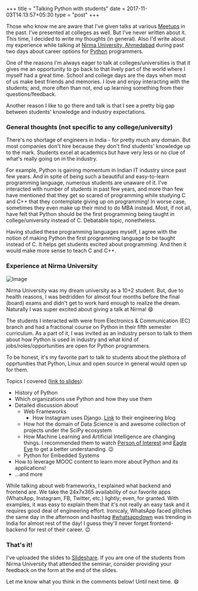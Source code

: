 +++
title = "Talking Python with students"
date = 2017-11-03T14:13:57+05:30
type = "post"
+++

Those who know me are aware that I've given talks at various
[Meetups](https://www.slideshare.net/shahdharmit) in the past. I've presented
at colleges as well. But I've never written about it. This time, I decided to
write my thoughts (in general). Also I'd write about my experience while talking at
[Nirma University, Ahmedabad](www.nirmauni.ac.in) during past two days about
career options for [Python](https://www.python.org/) programmers.

One of the reasons I'm always eager to talk at colleges/universities is that it
gives me an opportunity to go back to that lively part of the world where I
myself had a great time. School and college days are the days when most of us
make best friends and memories. I love and enjoy interacting with the students;
and, more often than not, end up learning something from their
questions/feedback.

Another reason I like to go there and talk is that I see a pretty big gap
between students' knowledge and industry expectations. 

### General thoughts (not specific to any college/university)

There's no shortage of engineers in India - for pretty much any domain. But
most companies don't hire because they don't find students' knowledge up to the
mark. Students excel at academics but have very less or no clue of what's
really going on in the industry.

For example, Python is gaining momentum in Indian IT industry since past few
years. And in spite of being such a beautiful and easy-to-learn programming
language, numerous students are unaware of it. I've interacted with number of
students in past few years, and more than few have mentioned that they get so
scared of programming while studying C and C++ that they contemplate giving
up on programming! In worse case, sometimes they even make up their mind to do
MBA instead. Most, if not all, have felt that Python should be the first
programming being taught in college/university instead of C. Debatable topic,
nonetheless.

Having studied these programming languages myself, I agree with the notion of
making Python the first programming language to be taught instead of C. It
helps get students excited about programming. And then it would make more sense
to teach C and C++.

### Experience at Nirma University

![Image](nirma-2017-11-03.jpg)

Nirma University was my dream university as a 10+2 student. But, due to health
reasons, I was bedridden for almost four months before the final (board) exams
and didn't get to work hard enough to realize the dream. Naturally I was super
excited about giving a talk at Nirma! :smile:

The students I interacted with were from Electronics & Communication (EC)
branch and had a fractional course on Python in their fifth semester
curriculum. As a part of it, I was invited as an industry person to talk to
them about how Python is used in industry and what kind of
jobs/roles/opportunities are open for Python programmers.

To be honest, it's my favorite part to talk to students about the plethora of
opprtunities that Python, Linux and open source in general would open up for
them.

Topics I covered ([link to
slides](https://dharmitshah.com/2017/11/talking-python-with-students/)):

- History of Python
- Which organizations use Python and how they use them
- Detailed discussion about
  - Web Frameworks
      - How Instagram uses Django.
        [Link](https://engineering.instagram.com/web-service-efficiency-at-instagram-with-python-4976d078e366)
        to their engineering blog
  - How hot the domain of Data Science is and awesome collection of projects
    under the SciPy ecosystem
  - How Machine Learning and Artificial Intelligence are changing things. I
    recommended them to watch [Person of
    Interest](http://www.imdb.com/title/tt1839578/) and [Eagle
    Eye](http://www.imdb.com/title/tt1059786/) to get a better understanding.
    :wink:
  - Python for Embedded Systems
- How to leverage MOOC content to learn more about Python and its applications!
- ...and more

While talking about web frameworks, I explained what backend and frontend are.
We take the 24x7x365 availability of our favorite apps (WhatsApp, Instagram,
FB, Twitter, etc.) lightly; even, for granted. With examples, it was easy to
explain them that it's not really an easy task and it requires good deal of
engineering effort. Ironicaly, WhatsApp faced glitches the same day in the
afternoon and hashtag [#whatsappdown](https://twitter.com/hashtag/whatsappdown)
was trending in India for almost rest of the day! I guess they'll never forget
frontend-backend for rest of their career. :wink:

### That's it!

I've uploaded the slides to
[Slideshare](https://www.slideshare.net/shahdharmit/python-in-industry). If you
are one of the students from Nirma University that attended the seminar,
consider providing your feedback on the form at the end of the slides.

Let me know what you think in the comments below! Until next time. :smile:

